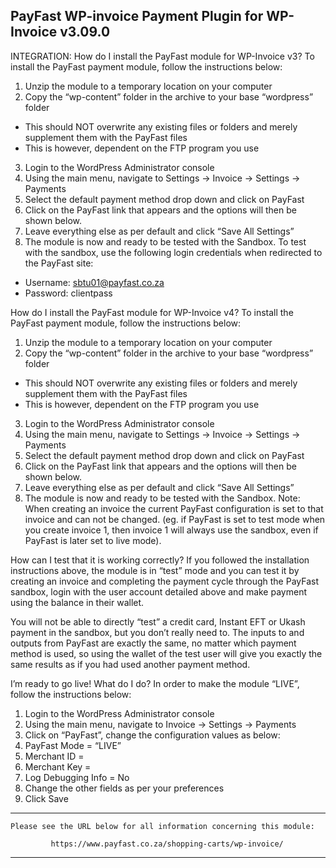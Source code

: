 PayFast WP-invoice Payment Plugin for WP-Invoice v3.09.0
------------------------------------------------------------------------------

INTEGRATION:
How do I install the PayFast module for WP-Invoice v3?
To install the PayFast payment module, follow the instructions below:

1. Unzip the module to a temporary location on your computer
2. Copy the “wp-content” folder in the archive to your base “wordpress” folder
- This should NOT overwrite any existing files or folders and merely supplement them with the PayFast files
- This is however, dependent on the FTP program you use
3. Login to the WordPress Administrator console
4. Using the main menu, navigate to Settings -> Invoice -> Settings -> Payments
5. Select the default payment method drop down and click on PayFast
6. Click on the PayFast link that appears and the options will then be shown below.
7. Leave everything else as per default and click “Save All Settings”
8. The module is now and ready to be tested with the Sandbox. To test with the sandbox, use the following login credentials when redirected to the PayFast site:
- Username: sbtu01@payfast.co.za
- Password: clientpass

How do I install the PayFast module for WP-Invoice v4?
To install the PayFast payment module, follow the instructions below:

1. Unzip the module to a temporary location on your computer
2. Copy the “wp-content” folder in the archive to your base “wordpress” folder
- This should NOT overwrite any existing files or folders and merely supplement them with the PayFast files
- This is however, dependent on the FTP program you use
3. Login to the WordPress Administrator console
4. Using the main menu, navigate to Settings -> Invoice -> Settings -> Payments
5. Select the default payment method drop down and click on PayFast
6. Click on the PayFast link that appears and the options will then be shown below.
7. Leave everything else as per default and click “Save All Settings”
8. The module is now and ready to be tested with the Sandbox.
Note: When creating an invoice the current PayFast configuration is set to that invoice and can not be changed. (eg. if PayFast is set to test mode when you create invoice 1, then invoice 1 will always use the sandbox, even if PayFast is later set to live mode).

How can I test that it is working correctly?
If you followed the installation instructions above, the module is in “test” mode and you can test it by creating an invoice and completing the payment cycle through the PayFast sandbox, login with the user account detailed above and make payment using the balance in their wallet.

You will not be able to directly “test” a credit card, Instant EFT or Ukash payment in the sandbox, but you don’t really need to. The inputs to and outputs from PayFast are exactly the same, no matter which payment method is used, so using the wallet of the test user will give you exactly the same results as if you had used another payment method.

I’m ready to go live! What do I do?
In order to make the module “LIVE”, follow the instructions below:

1. Login to the WordPress Administrator console
2. Using the main menu, navigate to Invoice -> Settings -> Payments
3. Click on “PayFast”, change the configuration values as below:
4. PayFast Mode = “LIVE”
5. Merchant ID = <Integration Page>
6. Merchant Key = <Integration Page>
7. Log Debugging Info = No
8. Change the other fields as per your preferences
9. Click Save

******************************************************************************

    Please see the URL below for all information concerning this module:

             https://www.payfast.co.za/shopping-carts/wp-invoice/

******************************************************************************